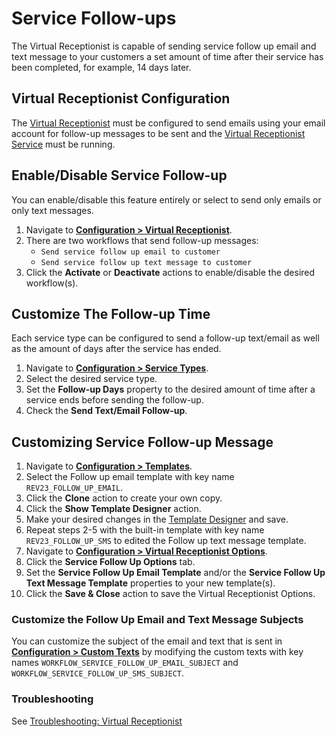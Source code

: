 # Service Follow-ups

The Virtual Receptionist is capable of sending service follow up email and text message to your customers a set amount of time after their service has been completed, for example, 14 days later.

## Virtual Receptionist Configuration
The [Virtual Receptionist](virtual-receptionist.md) must be configured to send emails using your email account for follow-up messages to be sent and the [Virtual Receptionist Service](../server-concepts/virtual-receptionist-service.md) must be running.

## Enable/Disable Service Follow-up
You can enable/disable this feature entirely or select to send only emails or only text messages.

1. Navigate to [**Configuration > Virtual Receptionist**](../configuration/virtual-receptionist.md).
2. There are two workflows that send follow-up messages:
    + `Send service follow up email to customer` 
    + `Send service follow up text message to customer`
3. Click the **Activate** or **Deactivate** actions to enable/disable the desired workflow(s).

## Customize The Follow-up Time
Each service type can be configured to send a follow-up text/email as well as the amount of days after the service has ended.

1. Navigate to [**Configuration > Service Types**](../configuration/service-types.md).
2. Select the desired service type.
3. Set the **Follow-up Days** property to the desired amount of time after a service ends before sending the follow-up.
4. Check the **Send Text/Email Follow-up**.

## Customizing Service Follow-up Message

1. Navigate to [**Configuration > Templates**](../configuration/templates.md).
2. Select the Follow up email template with key name `REV23_FOLLOW_UP_EMAIL`.
3. Click the **Clone** action to create your own copy.
4. Click the **Show Template Designer** action.
5. Make your desired changes in the [Template Designer](template-designer.md) and save.
6. Repeat steps 2-5 with the built-in template with key name `REV23_FOLLOW_UP_SMS` to edited the Follow up text message template.
7. Navigate to [**Configuration > Virtual Receptionist Options**](../configuration/virtual-receptionist-options.md).
8. Click the **Service Follow Up Options** tab.
9. Set the **Service Follow Up Email Template** and/or the **Service Follow Up Text Message Template** properties to your new template(s).
10. Click the **Save & Close** action to save the Virtual Receptionist Options.

### Customize the Follow Up Email and Text Message Subjects

You can customize the subject of the email and text that is sent in [**Configuration > Custom Texts**](../configuration/custom-texts.md) by modifying the custom texts with key names `WORKFLOW_SERVICE_FOLLOW_UP_EMAIL_SUBJECT` and `WORKFLOW_SERVICE_FOLLOW_UP_SMS_SUBJECT`.

### Troubleshooting
See [Troubleshooting: Virtual Receptionist](../troubleshooting/virtual-receptionist.md)